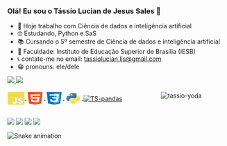 ### Olá! Eu sou o Tássio Lucian de Jesus Sales 👋

- 🔭 Hoje trabalho com Ciência de dados e inteligência artificial
- 🤓 Estudando, Python e SaS
- 📚 Cursando o 5º semestre de Ciência de dados e inteligência artificial
- 🏫 Faculdade: Instituto de Educação Superior de Brasília (IESB)
- 📞 contate-me no email: tassiolucian.ljs@gmail.com
- 😁 pronouns: ele/dele

<div>
  <a href="https://github.com/TassioSales">
  <img height="180em" src="https://github-readme-stats.vercel.app/api?username=TassioSales&show_icons=true&theme=dark&include_all_commits=true&count_private=true"/>
  <img height="180em" src="https://github-readme-stats.vercel.app/api/top-langs/?username=TassioSales&layout=compact&langs_count=7&theme=dark"/>
</div>

  

<div style="display: inline_block"><br>
  <img align="center" alt="TS-Js" height="30" width="40" src="https://raw.githubusercontent.com/devicons/devicon/master/icons/javascript/javascript-plain.svg">
  <img align="center" alt="TS-HTML" height="30" width="40" src="https://raw.githubusercontent.com/devicons/devicon/master/icons/html5/html5-original.svg">
  <img align="center" alt="TS-CSS" height="30" width="40" src="https://raw.githubusercontent.com/devicons/devicon/master/icons/css3/css3-original.svg">
  <img align="center" alt="TS-Python" height="30" width="40" src="https://raw.githubusercontent.com/devicons/devicon/master/icons/python/python-original.svg">
  <img align="center" alt="TS-pandas" height="60" width="40" src="https://upload.wikimedia.org/wikipedia/commons/2/22/Pandas_mark.svg">
  <img align="right" alt="tassio-yoda" height="120" width="150" src="https://media0.giphy.com/media/VTtANKl0beDFQRLDTh/giphy.gif?cid=ecf05e47n9upddq0gzr2kl73lsmwmcr36uj0i0vg16pqt11e&rid=giphy.gif&ct=g">
</div>
  
##
 
 
 <div> 
  <a href="https://instagram.com/tassio.ljs" target="_blank"><img src="https://img.shields.io/badge/-Instagram-%23E4405F?style=for-the-badge&logo=instagram&logoColor=white" target="_blank"></a>
 <a href="https://discord.gg/rZyzs9e9" target="_blank"><img src="https://img.shields.io/badge/Discord-7289DA?style=for-the-badge&logo=discord&logoColor=white" target="_blank"></a> 
  <a href = "mailto:tassiolucian.ljs@gmail.com"><img src="https://img.shields.io/badge/-Gmail-%23333?style=for-the-badge&logo=gmail&logoColor=white" target="_blank"></a>
  <a href="https://www.linkedin.com/in/t%C3%A1ssio-sales-8a8b49191/ target="_blank"><img src="https://img.shields.io/badge/-LinkedIn-%230077B5?style=for-the-badge&logo=linkedin&logoColor=white" target="_blank"></a> 
 
  ![Snake animation](https://github.com/TassioSales/TassioSales/blob/output/github-contribution-grid-snake.svg)
 
</div>
